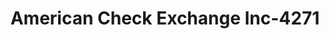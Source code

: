 ---
f_zip-code: 39666
f_state-code: MS
title: American Check Exchange Inc-4271
f_phone: 601-276-7740
f_city-only: Summit
f_address: 105 S Laurel Street Summit
f_location-unique-id: '4271'
slug: american-check-exchange-inc-4271
updated-on: '2024-05-30T13:46:58.046Z'
created-on: '2024-05-30T13:36:59.803Z'
published-on: '2024-05-30T13:54:32.469Z'
f_city-state: cms/city/summit-ms.md
f_company: cms/company/american-check-exchange-inc.md
f_state: cms/state/mississippi.md
layout: '[payday-loan].html'
tags: payday-loan
---